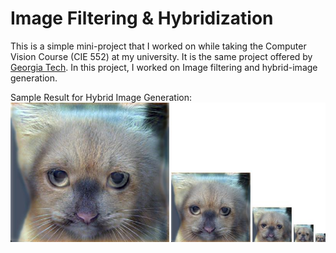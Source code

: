 # Image Filtering & Hybridization
This is a simple mini-project that I worked on while taking the Computer Vision Course (CIE 552) at my university. It is the same project offered by [Georgia Tech](https://faculty.cc.gatech.edu/~hays/compvision2017/proj1/). In this project, I worked on Image filtering and hybrid-image generation.

Sample Result for Hybrid Image Generation: <br>
![hybrid cat & dog](https://github.com/dina-adel/Image-Filtering-and-Hybridization/blob/master/results/hybrid_image_scales.jpg)
